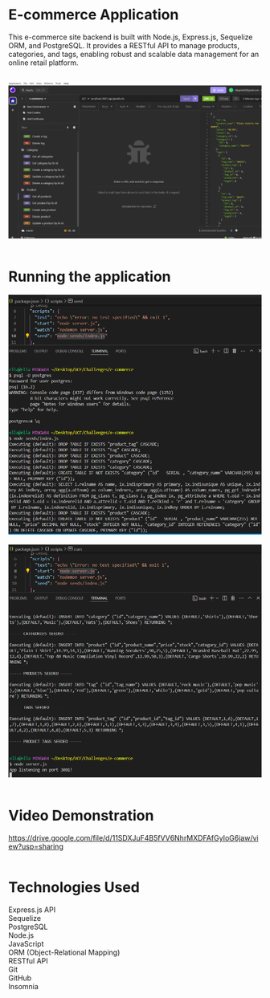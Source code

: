 # E-commerce Application
This e-commerce site backend is built with Node.js, Express.js, Sequelize ORM, and PostgreSQL. It provides a RESTful API to manage products, categories, and tags, enabling robust and scalable data management for an online retail platform.<br><br>

![GetProducts](images/getAllProducts.png) 
<br><br>


# Running the application 
![GetProducts](images/runningApp.png) <br><br>
![GetProducts](images/runningApp2.png) <br><br>

# Video Demonstration
https://drive.google.com/file/d/11SDXJuF4B5fVV6NhrMXDFAfGyIoG6jaw/view?usp=sharing
<br><br>

# Technologies Used
Express.js API<br>
Sequelize<br>
PostgreSQL<br>
Node.js<br>
JavaScript<br>
ORM (Object-Relational Mapping)<br>
RESTful API<br>
Git<br>
GitHub<br>
Insomnia